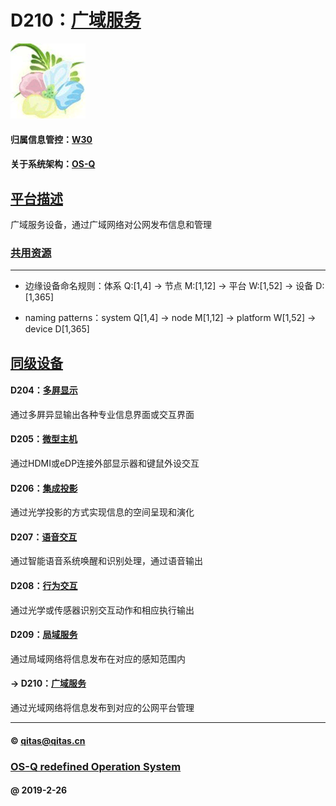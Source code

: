﻿# D210：[广域服务](https://github.com/OS-Q/D210)

[![sites](OS-Q/OS-Q.png)](http://www.OS-Q.com)

#### 归属信息管控：[W30](https://github.com/OS-Q/W30)

#### 关于系统架构：[OS-Q](https://github.com/OS-Q/OS-Q)

## [平台描述](https://github.com/OS-Q/D210/wiki) 

广域服务设备，通过广域网络对公网发布信息和管理

### [共用资源](OS-Q/)



---

- 边缘设备命名规则：体系 Q:[1,4] -> 节点 M:[1,12] -> 平台 W:[1,52] -> 设备 D:[1,365]

- naming patterns：system Q[1,4] -> node M[1,12] -> platform W[1,52] -> device D[1,365]

## [同级设备](https://github.com/OS-Q/W30/wiki) 

#### D204：[多屛显示](https://github.com/OS-Q/D204)

通过多屛异显输出各种专业信息界面或交互界面

#### D205：[微型主机](https://github.com/OS-Q/D205)

通过HDMI或eDP连接外部显示器和键鼠外设交互

#### D206：[集成投影](https://github.com/OS-Q/D206)

通过光学投影的方式实现信息的空间呈现和演化

#### D207：[语音交互](https://github.com/OS-Q/207)

通过智能语音系统唤醒和识别处理，通过语音输出

#### D208：[行为交互](https://github.com/OS-Q/D208)

通过光学或传感器识别交互动作和相应执行输出

#### D209：[局域服务](https://github.com/OS-Q/D209)

通过局域网络将信息发布在对应的感知范围内

#### -> D210：[广域服务](https://github.com/OS-Q/D210)

通过光域网络将信息发布到对应的公网平台管理

---

####  © qitas@qitas.cn
###  [OS-Q redefined Operation System](http://www.OS-Q.com)
####  @ 2019-2-26


